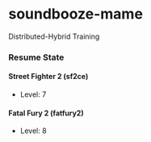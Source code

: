 # soundbooze-mame

Distributed-Hybrid Training

### Resume State

#### Street Fighter 2 (sf2ce)

- Level: 7

#### Fatal Fury 2 (fatfury2)

- Level: 8
